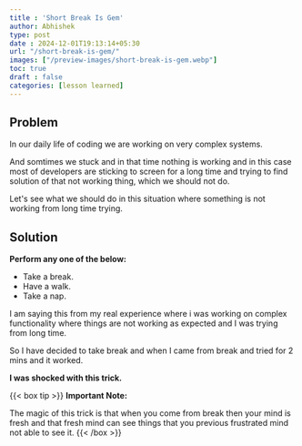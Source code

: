 ```yaml
---
title : 'Short Break Is Gem'
author: Abhishek
type: post
date : 2024-12-01T19:13:14+05:30
url: "/short-break-is-gem/"
images: ["/preview-images/short-break-is-gem.webp"]
toc: true
draft : false
categories: [lesson learned]
---
```


## Problem

In our daily life of coding we are working on very complex systems.

And somtimes we stuck and in that time nothing is working and in this case most of developers
are sticking to screen for a long time and trying to find solution of that not working thing, which we should not do.

Let's see what we should do in this situation where something is not working from long time trying.

## Solution

**Perform any one of the below:**

* Take a break.
* Have a walk.
* Take a nap.

I am saying this from my real experience where i was working on complex functionality where
things are not working as expected and I was trying from long time.

So I have decided to take break and when I came from break and tried for 2 mins and it worked.

**I was shocked with this trick.**

{{< box tip >}}
**Important Note:**

The magic of this trick is that when you come from break then your mind is fresh and that
fresh mind can see things that you previous frustrated mind not able to see it.
{{< /box >}}